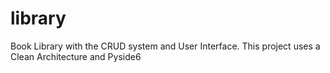 # library
Book Library with the CRUD system and User Interface. This project uses a Clean Architecture and Pyside6
